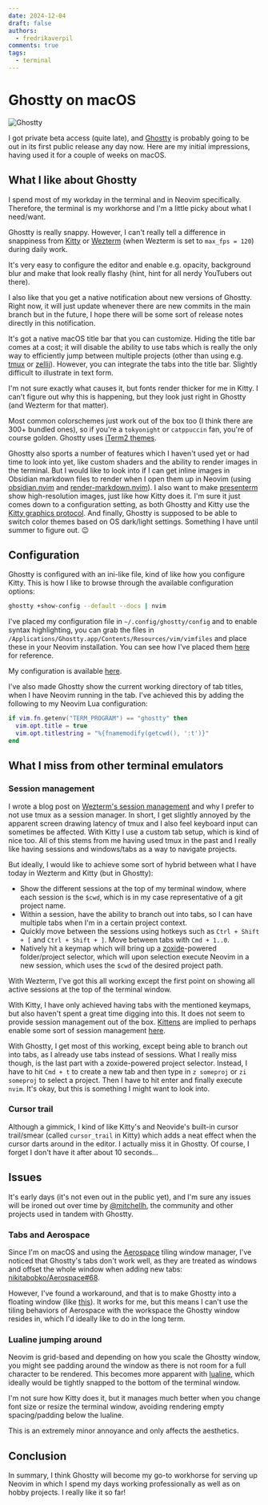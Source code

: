 ```yaml
---
date: 2024-12-04
draft: false
authors:
  - fredrikaverpil
comments: true
tags:
  - terminal
---
```


# Ghostty on macOS

![Ghostty](/static/ghostty/ghostty-beta.png)

I got private beta access (quite late), and
[Ghostty](https://mitchellh.com/ghostty) is probably going to be out in its
first public release any day now. Here are my initial impressions, having used
it for a couple of weeks on macOS.

<!-- more -->

## What I like about Ghostty

I spend most of my workday in the terminal and in Neovim specifically.
Therefore, the terminal is my workhorse and I'm a little picky about what I
need/want.

Ghostty is really snappy. However, I can't really tell a difference in
snappiness from [Kitty](https://github.com/kovidgoyal/kitty) or
[Wezterm](https://github.com/wez/wezterm) (when Wezterm is set to
`max_fps = 120`) during daily work.

It's very easy to configure the editor and enable e.g. opacity, background blur
and make that look really flashy (hint, hint for all nerdy YouTubers out there).

I also like that you get a native notification about new versions of Ghostty.
Right now, it will just update whenever there are new commits in the main branch
but in the future, I hope there will be some sort of release notes directly in
this notification.

It's got a native macOS title bar that you can customize. Hiding the title bar
comes at a cost; it will disable the ability to use tabs which is really the
only way to efficiently jump between multiple projects (other than using e.g.
[tmux](https://github.com/tmux/tmux) or
[zellij](https://github.com/zellij-org/zellij)). However, you can integrate the
tabs into the title bar. Slightly difficult to illustrate in text form.

I'm not sure exactly what causes it, but fonts render thicker for me in Kitty. I
can't figure out why this is happening, but they look just right in Ghostty (and
Wezterm for that matter).

Most common colorschemes just work out of the box too (I think there are 300+
bundled ones), so if you're a `tokyonight` or `catppuccin` fan, you're of course
golden. Ghostty uses
[iTerm2 themes](https://github.com/mbadolato/iTerm2-Color-Schemes).

Ghostty also sports a number of features which I haven't used yet or had time to
look into yet, like custom shaders and the ability to render images in the
terminal. But I would like to look into if I can get inline images in Obsidian
markdown files to render when I open them up in Neovim (using
[obsidian.nvim](https://github.com/epwalsh/obsidian.nvim) and
[render-markdown.nvim](https://github.com/MeanderingProgrammer/render-markdown.nvim)).
I also want to make [presenterm](https://github.com/mfontanini/presenterm) show
high-resolution images, just like how Kitty does it. I'm sure it just comes down
to a configuration setting, as both Ghostty and Kitty use the
[Kitty graphics protocol](https://sw.kovidgoyal.net/kitty/graphics-protocol/).
And finally, Ghostty is supposed to be able to switch color themes based on OS
dark/light settings. Something I have until summer to figure out. 😉

## Configuration

Ghostty is configured with an ini-like file, kind of like how you configure
Kitty. This is how I like to browse through the available configuration options:

```bash
ghostty +show-config --default --docs | nvim
```

I've placed my configuration file in `~/.config/ghostty/config` and to enable
syntax highlighting, you can grab the files in
`/Applications/Ghostty.app/Contents/Resources/vim/vimfiles` and place these in
your Neovim installation. You can see how I've placed them
[here](https://github.com/fredrikaverpil/dotfiles/tree/main/nvim-fredrik) for
reference.

My configuration is available
[here](https://github.com/fredrikaverpil/dotfiles/blob/main/ghostty.conf).

I've also made Ghostty show the current working directory of tab titles, when I
have Neovim running in the tab. I've achieved this by adding the following to my
Neovim Lua configuration:

```lua
if vim.fn.getenv("TERM_PROGRAM") == "ghostty" then
  vim.opt.title = true
  vim.opt.titlestring = "%{fnamemodify(getcwd(), ':t')}"
end

```

## What I miss from other terminal emulators

### Session management

I wrote a blog post on
[Wezterm's session management](https://fredrikaverpil.github.io/blog/2024/10/20/session-management-in-wezterm-without-tmux/)
and why I prefer to not use tmux as a session manager. In short, I get slightly
annoyed by the apparent screen drawing latency of tmux and I also feel keyboard
input can sometimes be affected. With Kitty I use a custom tab setup, which is
kind of nice too. All of this stems from me having used tmux in the past and I
really like having sessions and windows/tabs as a way to navigate projects.

But ideally, I would like to achieve some sort of hybrid between what I have
today in Wezterm and Kitty (but in Ghostty):

- Show the different sessions at the top of my terminal window, where each
  session is the `$cwd`, which is in my case representative of a git project
  name.
- Within a session, have the ability to branch out into tabs, so I can have
  multiple tabs when I'm in a certain project context.
- Quickly move between the sessions using hotkeys such as `Ctrl + Shift + [` and
  `Ctrl + Shift + ]`. Move between tabs with `Cmd + 1..0`.
- Natively hit a keymap which will bring up a
  [zoxide](https://github.com/ajeetdsouza/zoxide)-powered folder/project
  selector, which will upon selection execute Neovim in a new session, which
  uses the `$cwd` of the desired project path.

With Wezterm, I've got this all working except the first point on showing all
active sessions at the top of the terminal window.

With Kitty, I have only achieved having tabs with the mentioned keymaps, but
also haven't spent a great time digging into this. It does not seem to provide
session management out of the box.
[Kittens](https://sw.kovidgoyal.net/kitty/kittens_intro/) are implied to perhaps
enable some sort of session management
[here](https://github.com/kovidgoyal/kitty/discussions/3190).

With Ghostty, I get most of this working, except being able to branch out into
tabs, as I already use tabs instead of sessions. What I really miss though, is
the last part with a zoxide-powered project selector. Instead, I have to hit
`Cmd + t` to create a new tab and then type in `z someproj` or `zi someproj` to
select a project. Then I have to hit enter and finally execute `nvim`. It's
okay, but this is something I might want to look into.

### Cursor trail

Although a gimmick, I kind of like Kitty's and Neovide's built-in cursor
trail/smear (called `cursor_trail` in Kitty) which adds a neat effect when the
cursor darts around in the editor. I actually miss it in Ghostty. Of course, I
forget I don't have it after about 10 seconds...

## Issues

It's early days (it's not even out in the public yet), and I'm sure any issues
will be ironed out over time by [@mitchellh](https://github.com/mitchellh), the
community and other projects used in tandem with Ghostty.

### Tabs and Aerospace

Since I'm on macOS and using the
[Aerospace](https://github.com/nikitabobko/AeroSpace) tiling window manager,
I've noticed that Ghostty's tabs don't work well, as they are treated as windows
and offset the whole window when adding new tabs:
[nikitabobko/Aerospace#68](https://github.com/nikitabobko/AeroSpace/issues/68).

However, I've found a workaround, and that is to make Ghostty into a floating
window (like
[this](https://github.com/fredrikaverpil/dotfiles/blob/72f92cc92a98d19227c161e64a2843966ce99254/aerospace.toml#L213-L224)).
It works for me, but this means I can't use the tiling behaviors of Aerospace
with the workspace the Ghostty window resides in, which I'd ideally like to do
in the long term.

### Lualine jumping around

Neovim is grid-based and depending on how you scale the Ghostty window, you
might see padding around the window as there is not room for a full character to
be rendered. This becomes more apparent with
[lualine](https://github.com/nvim-lualine/lualine.nvim), which ideally would be
tightly snapped to the bottom of the terminal window.

I'm not sure how Kitty does it, but it manages much better when you change font
size or resize the terminal window, avoiding rendering empty spacing/padding
below the lualine.

This is an extremely minor annoyance and only affects the aesthetics.

## Conclusion

In summary, I think Ghostty will become my go-to workhorse for serving up Neovim
in which I spend my days working professionally as well as on hobby projects. I
really like it so far!
